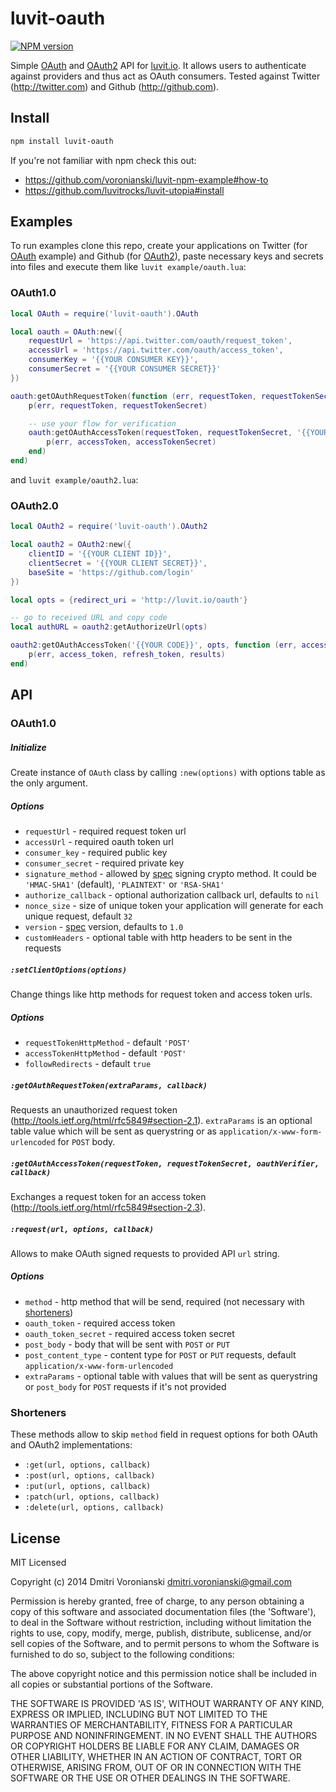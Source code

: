 # luvit-oauth

[![NPM version](https://badge.fury.io/js/luvit-oauth.svg)](http://badge.fury.io/js/luvit-oauth)

Simple [OAuth](http://en.wikipedia.org/wiki/OAuth) and [OAuth2](http://en.wikipedia.org/wiki/OAuth2#OAuth_2.0) API for [luvit.io](http://luvit.io). It allows users to authenticate against providers and thus act as OAuth consumers. Tested against Twitter (http://twitter.com) and Github (http://github.com).

## Install

```bash
npm install luvit-oauth
```

If you're not familiar with npm check this out:

- https://github.com/voronianski/luvit-npm-example#how-to
- https://github.com/luvitrocks/luvit-utopia#install

## Examples

To run examples clone this repo, create your applications on Twitter (for [OAuth](http://en.wikipedia.org/wiki/OAuth) example) and Github (for [OAuth2](http://en.wikipedia.org/wiki/OAuth2#OAuth_2.0)), paste necessary keys and secrets into files and execute them like ``luvit example/oauth.lua``:

### OAuth1.0

```lua
local OAuth = require('luvit-oauth').OAuth

local oauth = OAuth:new({
	requestUrl = 'https://api.twitter.com/oauth/request_token',
	accessUrl = 'https://api.twitter.com/oauth/access_token',
	consumerKey = '{{YOUR CONSUMER KEY}}',
	consumerSecret = '{{YOUR CONSUMER SECRET}}'
})

oauth:getOAuthRequestToken(function (err, requestToken, requestTokenSecret)
	p(err, requestToken, requestTokenSecret)

	-- use your flow for verification
	oauth:getOAuthAccessToken(requestToken, requestTokenSecret, '{{YOUR OAUTH VERIFIER}}', function (err, accessToken, accessTokenSecret)
		p(err, accessToken, accessTokenSecret)
	end)
end)
```

and ``luvit example/oauth2.lua``:

### OAuth2.0

```lua
local OAuth2 = require('luvit-oauth').OAuth2

local oauth2 = OAuth2:new({
	clientID = '{{YOUR CLIENT ID}}',
	clientSecret = '{{YOUR CLIENT SECRET}}',
	baseSite = 'https://github.com/login'
})

local opts = {redirect_uri = 'http://luvit.io/oauth'}

-- go to received URL and copy code
local authURL = oauth2:getAuthorizeUrl(opts)

oauth2:getOAuthAccessToken('{{YOUR CODE}}', opts, function (err, access_token, refresh_token, results)
	p(err, access_token, refresh_token, results)
end)
```

## API

### OAuth1.0

##### Initialize

Create instance of ``OAuth`` class by calling ``:new(options)`` with options table as the only argument.

##### Options

- ``requestUrl`` - required request token url
- ``accessUrl`` - required oauth token url
- ``consumer_key`` - required public key
- ``consumer_secret`` - required private key
- ``signature_method`` - allowed by [spec](http://oauth.net/core/1.0/) signing crypto method. It could be ``'HMAC-SHA1'`` (default), ``'PLAINTEXT'`` or ``'RSA-SHA1'``
- ``authorize_callback`` - optional authorization callback url, defaults to ``nil``
- ``nonce_size`` - size of unique token your application will generate for each unique request, default ``32``
- ``version`` - [spec](http://oauth.net/core/1.0/) version, defaults to ``1.0``
- ``customHeaders`` - optional table with http headers to be sent in the requests

##### ``:setClientOptions(options)``

Change things like http methods for request token and access token urls.

##### Options

- ``requestTokenHttpMethod`` - default ``'POST'``
- ``accessTokenHttpMethod`` - default ``'POST'``
- ``followRedirects`` - default ``true``

##### ``:getOAuthRequestToken(extraParams, callback)``

Requests an unauthorized request token (http://tools.ietf.org/html/rfc5849#section-2.1). ``extraParams`` is an optional table value which will be sent as querystring or as ``application/x-www-form-urlencoded`` for ``POST`` body.

##### ``:getOAuthAccessToken(requestToken, requestTokenSecret, oauthVerifier, callback)``

Exchanges a request token for an access token (http://tools.ietf.org/html/rfc5849#section-2.3).

##### ``:request(url, options, callback)``

Allows to make OAuth signed requests to provided API ``url`` string.

##### Options

- ``method`` - http method that will be send, required (not necessary with [shorteners](https://github.com/luvitrocks/luvit-oauth#shorteners))
- ``oauth_token`` - required access token
- ``oauth_token_secret`` - required access token secret
- ``post_body`` - body that will be sent with ``POST`` or ``PUT``
- ``post_content_type`` - content type for ``POST`` or ``PUT`` requests, default ``application/x-www-form-urlencoded``
- ``extraParams`` - optional table with values that will be  sent as querystring or ``post_body`` for ``POST`` requests if it's not provided 

### Shorteners

These methods allow to skip ``method`` field in request options for both OAuth and OAuth2 implementations:

- ``:get(url, options, callback)``
- ``:post(url, options, callback)``
- ``:put(url, options, callback)``
- ``:patch(url, options, callback)``
- ``:delete(url, options, callback)``

## License

MIT Licensed

Copyright (c) 2014 Dmitri Voronianski [dmitri.voronianski@gmail.com](mailto:dmitri.voronianski@gmail.com)

Permission is hereby granted, free of charge, to any person obtaining
a copy of this software and associated documentation files (the
'Software'), to deal in the Software without restriction, including
without limitation the rights to use, copy, modify, merge, publish,
distribute, sublicense, and/or sell copies of the Software, and to
permit persons to whom the Software is furnished to do so, subject to
the following conditions:

The above copyright notice and this permission notice shall be
included in all copies or substantial portions of the Software.

THE SOFTWARE IS PROVIDED 'AS IS', WITHOUT WARRANTY OF ANY KIND,
EXPRESS OR IMPLIED, INCLUDING BUT NOT LIMITED TO THE WARRANTIES OF
MERCHANTABILITY, FITNESS FOR A PARTICULAR PURPOSE AND NONINFRINGEMENT.
IN NO EVENT SHALL THE AUTHORS OR COPYRIGHT HOLDERS BE LIABLE FOR ANY
CLAIM, DAMAGES OR OTHER LIABILITY, WHETHER IN AN ACTION OF CONTRACT,
TORT OR OTHERWISE, ARISING FROM, OUT OF OR IN CONNECTION WITH THE
SOFTWARE OR THE USE OR OTHER DEALINGS IN THE SOFTWARE.
